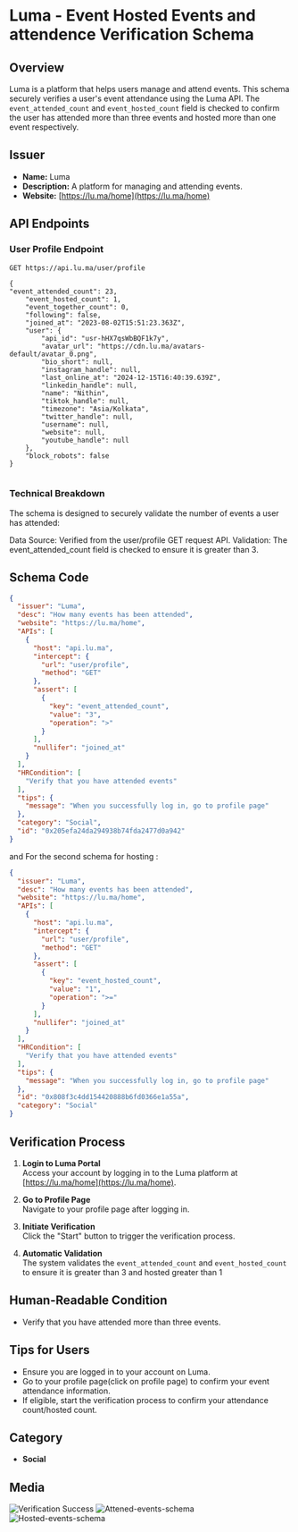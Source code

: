 # Luma - Event Hosted Events and attendence Verification Schema

## Overview

Luma is a platform that helps users manage and attend events. This schema securely verifies a user's event attendance using the Luma API. The `event_attended_count` and `event_hosted_count` field is checked to confirm the user has attended more than three events and hosted more than one event respectively.

## Issuer

- **Name:** Luma  
- **Description:** A platform for managing and attending events.  
- **Website:** [https://lu.ma/home](https://lu.ma/home)  

## API Endpoints

### User Profile Endpoint

```http
GET https://api.lu.ma/user/profile

{
"event_attended_count": 23,
    "event_hosted_count": 1,
    "event_together_count": 0,
    "following": false,
    "joined_at": "2023-08-02T15:51:23.363Z",
    "user": {
        "api_id": "usr-hHX7qsWbBQF1k7y",
        "avatar_url": "https://cdn.lu.ma/avatars-default/avatar_0.png",
        "bio_short": null,
        "instagram_handle": null,
        "last_online_at": "2024-12-15T16:40:39.639Z",
        "linkedin_handle": null,
        "name": "Nithin",
        "tiktok_handle": null,
        "timezone": "Asia/Kolkata",
        "twitter_handle": null,
        "username": null,
        "website": null,
        "youtube_handle": null
    },
    "block_robots": false
}


```
### Technical Breakdown
The schema is designed to securely validate the number of events a user has attended:

Data Source: Verified from the user/profile GET request API.
Validation: The event_attended_count field is checked to ensure it is greater than 3.


## Schema Code

```json
{
  "issuer": "Luma",
  "desc": "How many events has been attended",
  "website": "https://lu.ma/home",
  "APIs": [
    {
      "host": "api.lu.ma",
      "intercept": {
        "url": "user/profile",
        "method": "GET"
      },
      "assert": [
        {
          "key": "event_attended_count",
          "value": "3",
          "operation": ">"
        }
      ],
      "nullifer": "joined_at"
    }
  ],
  "HRCondition": [
    "Verify that you have attended events"
  ],
  "tips": {
    "message": "When you successfully log in, go to profile page"
  },
  "category": "Social",
  "id": "0x205efa24da294938b74fda2477d0a942"
}
```

and For the second schema for hosting : 

``` json
{
  "issuer": "Luma",
  "desc": "How many events has been attended",
  "website": "https://lu.ma/home",
  "APIs": [
    {
      "host": "api.lu.ma",
      "intercept": {
        "url": "user/profile",
        "method": "GET"
      },
      "assert": [
        {
          "key": "event_hosted_count",
          "value": "1",
          "operation": ">="
        }
      ],
      "nullifer": "joined_at"
    }
  ],
  "HRCondition": [
    "Verify that you have attended events"
  ],
  "tips": {
    "message": "When you successfully log in, go to profile page"
  },
  "id": "0x808f3c4dd154420888b6fd0366e1a55a",
  "category": "Social"
}


```
## Verification Process

1. **Login to Luma Portal**  
   Access your account by logging in to the Luma platform at [https://lu.ma/home](https://lu.ma/home).

2. **Go to Profile Page**  
   Navigate to your profile page after logging in.

3. **Initiate Verification**  
   Click the "Start" button to trigger the verification process.

4. **Automatic Validation**  
   The system validates the `event_attended_count` and `event_hosted_count` to ensure it is greater than 3 and hosted greater than 1 

## Human-Readable Condition

- Verify that you have attended more than three events.

## Tips for Users

- Ensure you are logged in to your account on Luma.  
- Go to your profile page(click on profile page) to confirm your event attendance information.  
- If eligible, start the verification process to confirm your attendance count/hosted count.

## Category
- **Social**


## Media 
![Verification Success](./assets/success-luma.png)
![Attened-events-schema ](./assets/schema-part1-luma.png)
![Hosted-events-schema ](./assets/schema-part2-luma.png)




